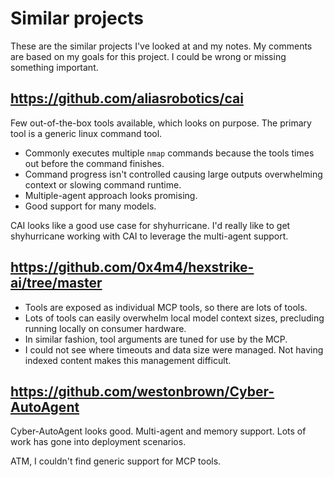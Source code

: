 
# Similar projects

These are the similar projects I've looked at and my notes. My comments are based on my goals for this project. I could
be wrong or missing something important.

## https://github.com/aliasrobotics/cai

Few out-of-the-box tools available, which looks on purpose. The primary tool is a generic linux command tool.

- Commonly executes multiple `nmap` commands because the tools times out before the command finishes.
- Command progress isn't controlled causing large outputs overwhelming context or slowing command runtime.
- Multiple-agent approach looks promising.
- Good support for many models.

CAI looks like a good use case for shyhurricane.  I'd really like to get shyhurricane working with CAI to leverage the
multi-agent support.

## https://github.com/0x4m4/hexstrike-ai/tree/master

- Tools are exposed as individual MCP tools, so there are lots of tools.
- Lots of tools can easily overwhelm local model context sizes, precluding running locally on consumer hardware.
- In similar fashion, tool arguments are tuned for use by the MCP.
- I could not see where timeouts and data size were managed. Not having indexed content makes this management difficult. 

## https://github.com/westonbrown/Cyber-AutoAgent

Cyber-AutoAgent looks good. Multi-agent and memory support. Lots of work has gone into deployment scenarios.

ATM, I couldn't find generic support for MCP tools.
